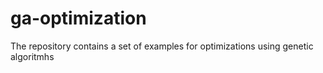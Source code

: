 # ga-optimization
The repository contains a set of examples for optimizations using genetic algoritmhs
